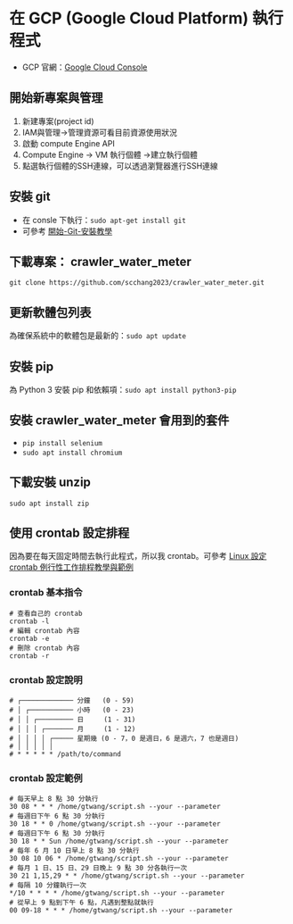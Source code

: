 # 在 GCP (Google Cloud Platform) 執行程式

- GCP 官網：[Google Cloud Console](https://console.cloud.google.com/)

## 開始新專案與管理

1. 新建專案(project id)
1. IAM與管理->管理資源可看目前資源使用狀況
1. 啟動 compute Engine API
1. Compute Engine -> VM 執行個體 ->建立執行個體
1. 點選執行個體的SSH連線，可以透過瀏覽器進行SSH連線

## 安裝 git

- 在 consle 下執行：`sudo apt-get install git`
- 可參考 [開始-Git-安裝教學](https://git-scm.com/book/zh-tw/v2/%E9%96%8B%E5%A7%8B-Git-%E5%AE%89%E8%A3%9D%E6%95%99%E5%AD%B8)

## 下載專案： crawler_water_meter

`git clone https://github.com/scchang2023/crawler_water_meter.git`

## 更新軟體包列表

為確保系統中的軟體包是最新的：`sudo apt update`

## 安裝 pip

為 Python 3 安裝 pip 和依賴項：`sudo apt install python3-pip`

## 安裝 crawler_water_meter 會用到的套件

- `pip install selenium`
- `sudo apt install chromium`

## 下載安裝 unzip

`sudo apt install zip`

## 使用 crontab 設定排程

因為要在每天固定時間去執行此程式，所以我 crontab。可參考
[Linux 設定 crontab 例行性工作排程教學與範例](https://blog.gtwang.org/linux/linux-crontab-cron-job-tutorial-and-examples/)

### crontab 基本指令

```linux
# 查看自己的 crontab
crontab -l
# 編輯 crontab 內容
crontab -e
# 刪除 crontab 內容
crontab -r
```

### crontab 設定說明

```linux
# ┌───────────── 分鐘   (0 - 59)
# │ ┌─────────── 小時   (0 - 23)
# │ │ ┌───────── 日     (1 - 31)
# │ │ │ ┌─────── 月     (1 - 12)
# │ │ │ │ ┌───── 星期幾 (0 - 7，0 是週日，6 是週六，7 也是週日)
# │ │ │ │ │
# * * * * * /path/to/command
```

### crontab 設定範例

```linux
# 每天早上 8 點 30 分執行
30 08 * * * /home/gtwang/script.sh --your --parameter
# 每週日下午 6 點 30 分執行
30 18 * * 0 /home/gtwang/script.sh --your --parameter
# 每週日下午 6 點 30 分執行
30 18 * * Sun /home/gtwang/script.sh --your --parameter
# 每年 6 月 10 日早上 8 點 30 分執行
30 08 10 06 * /home/gtwang/script.sh --your --parameter
# 每月 1 日、15 日、29 日晚上 9 點 30 分各執行一次
30 21 1,15,29 * * /home/gtwang/script.sh --your --parameter
# 每隔 10 分鐘執行一次
*/10 * * * * /home/gtwang/script.sh --your --parameter
# 從早上 9 點到下午 6 點，凡遇到整點就執行
00 09-18 * * * /home/gtwang/script.sh --your --parameter
```

